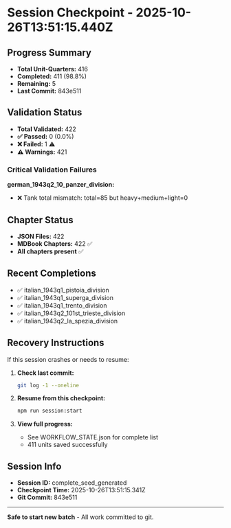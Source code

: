 # Session Checkpoint - 2025-10-26T13:51:15.440Z

## Progress Summary

- **Total Unit-Quarters:** 416
- **Completed:** 411 (98.8%)
- **Remaining:** 5
- **Last Commit:** 843e511

## Validation Status

- **Total Validated:** 422
- **✅ Passed:** 0 (0.0%)
- **❌ Failed:** 1 ⚠️
- **⚠️ Warnings:** 421

### Critical Validation Failures

**german_1943q2_10_panzer_division:**
  - ❌ Tank total mismatch: total=85 but heavy+medium+light=0

## Chapter Status

- **JSON Files:** 422
- **MDBook Chapters:** 422 ✅
- **All chapters present** ✅

## Recent Completions

- ✅ italian_1943q1_pistoia_division
- ✅ italian_1943q1_superga_division
- ✅ italian_1943q1_trento_division
- ✅ italian_1943q2_101st_trieste_division
- ✅ italian_1943q2_la_spezia_division

## Recovery Instructions

If this session crashes or needs to resume:

1. **Check last commit:**
   ```bash
   git log -1 --oneline
   ```

2. **Resume from this checkpoint:**
   ```bash
   npm run session:start
   ```

3. **View full progress:**
   - See WORKFLOW_STATE.json for complete list
   - 411 units saved successfully

## Session Info

- **Session ID:** complete_seed_generated
- **Checkpoint Time:** 2025-10-26T13:51:15.341Z
- **Git Commit:** 843e511

---

**Safe to start new batch** - All work committed to git.
